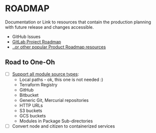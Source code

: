 # ROADMAP

Documentation or Link to resources that contain the production planning with future release and changes accessible.

- GitHub Issues
- [GitLab Project Roadmap](https://docs.gitlab.com/ee/user/group/roadmap/)
- [..or other popular Product Roadmap resources](https://www.actitime.com/project-management/roadmap-software/)

## Road to One-Oh

- [ ] [Support all module source types](https://developer.hashicorp.com/terraform/language/modules/sources):
  - Local paths - ok, this one is not needed :)
  - Terraform Registry
  - GitHub
  - Bitbucket
  - Generic Git, Mercurial repositories
  - HTTP URLs
  - S3 buckets
  - GCS buckets
  - Modules in Package Sub-directories
- [ ] Convert node and citizen to containerized services
